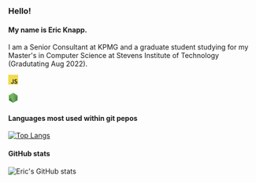 ### Hello!

#### My name is Eric Knapp. 
I am a Senior Consultant at KPMG and a graduate student studying for my Master's in Computer Science at Stevens Institute of Technology (Gradutating Aug 2022). 

<code><img height="20" alt="javascript" src="https://raw.githubusercontent.com/github/explore/80688e429a7d4ef2fca1e82350fe8e3517d3494d/topics/javascript/javascript.png"></code>

<code><img height="20" alt="nodejs" src="https://raw.githubusercontent.com/github/explore/80688e429a7d4ef2fca1e82350fe8e3517d3494d/topics/nodejs/nodejs.png"></code>   
#### Languages most used within git pepos
[![Top Langs](https://github-readme-stats.vercel.app/api/top-langs/?username=Eric-Knapp&layout=compact&theme=dracula)](https://github.com/Eric-Knapp/github-readme-stats) 

#### GitHub stats
![Eric's GitHub stats](https://github-readme-stats.vercel.app/api?username=Eric-Knapp&show_icons=true&theme=dracula)

